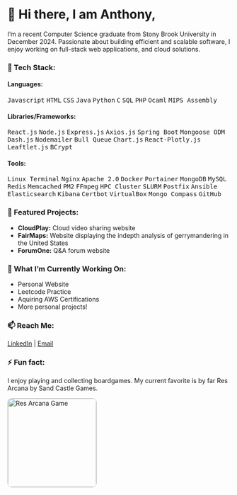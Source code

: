 # 👋 Hi there, I am Anthony,
I’m a recent Computer Science graduate from Stony Brook University in December 2024. Passionate about building efficient and scalable software, I enjoy working on full-stack web applications, and cloud solutions.

### 🔧 Tech Stack:
#### Languages:
<kbd>Javascript</kbd> <kbd>HTML</kbd> <kbd>CSS</kbd> <kbd>Java</kbd> <kbd>Python</kbd> <kbd>C</kbd> <kbd>SQL</kbd> <kbd>PHP</kbd> <kbd>Ocaml</kbd> <kbd>MIPS Assembly</kbd>  

#### Libraries/Frameworks:
<kbd>React.js</kbd> <kbd>Node.js</kbd> <kbd>Express.js</kbd> <kbd>Axios.js</kbd> <kbd>Spring Boot</kbd> <kbd>Mongoose ODM</kbd> <kbd>Dash.js</kbd> <kbd>Nodemailer</kbd> <kbd>Bull Queue</kbd> <kbd>Chart.js</kbd> <kbd>React-Plotly.js</kbd> <kbd>Leaftlet.js</kbd> <kbd>BCrypt</kbd>

#### Tools:
<kbd>Linux Terminal</kbd> <kbd>Nginx</kbd> <kbd>Apache 2.0</kbd> <kbd>Docker</kbd> <kbd>Portainer</kbd> <kbd>MongoDB</kbd> <kbd>MySQL</kbd> <kbd>Redis</kbd> <kbd>Memcached</kbd> <kbd>PM2</kbd> <kbd>FFmpeg</kbd> <kbd>HPC Cluster</kbd> <kbd>SLURM</kbd> <kbd>Postfix</kbd> <kbd>Ansible</kbd> <kbd>Elasticsearch</kbd> <kbd>Kibana</kbd> <kbd>Certbot</kbd> <kbd>VirtualBox</kbd> <kbd>Mongo Compass</kbd> <kbd>GitHub</kbd>

### 📂 Featured Projects:
- **CloudPlay:** Cloud video sharing website
- **FairMaps:** Website displaying the indepth analysis of gerrymandering in the United States
- **ForumOne:** Q&A forum website

### 🌟 What I’m Currently Working On:
- Personal Website
- Leetcode Practice
- Aquiring AWS Certifications
- More personal projects!

### 📫 Reach Me:
[LinkedIn](www.linkedin.com/in/anthonyzhu7) | [Email](anthonyzhu7@gmail.com)

### ⚡ Fun fact:
I enjoy playing and collecting boardgames. My current favorite is by far Res Arcana by Sand Castle Games.
<div align="left">
  <img src="https://github.com/user-attachments/assets/a72ef8ec-3e24-48f1-8ae0-7284674160a1" alt="Res Arcana Game" style="border: 1px solid #ccc; border-radius: 10px; width: 200px; height: auto;">
</div>

<!--
**anthonyz77/anthonyz77** is a ✨ _special_ ✨ repository because its `README.md` (this file) appears on your GitHub profile.

Here are some ideas to get you started:

- 🔭 I’m currently working on ...
- 🌱 I’m currently learning ...
- 👯 I’m looking to collaborate on ...
- 🤔 I’m looking for help with ...
- 💬 Ask me about ...
- 📫 How to reach me: ...
- 😄 Pronouns: ...
- ⚡ Fun fact: ...
-->
